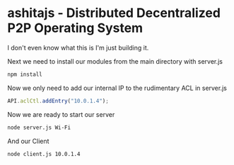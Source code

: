 ashitajs - Distributed Decentralized P2P Operating System
================================
I don't even know what this is I'm just building it.

Next we need to install our modules from the main directory with server.js
```bash
npm install
```
Now we only need to add our internal IP to the rudimentary ACL in server.js
```javascript
API.aclCtl.addEntry("10.0.1.4");
```
Now we are ready to start our server
```bash
node server.js Wi-Fi
```
And our Client
```bash
node client.js 10.0.1.4
```
